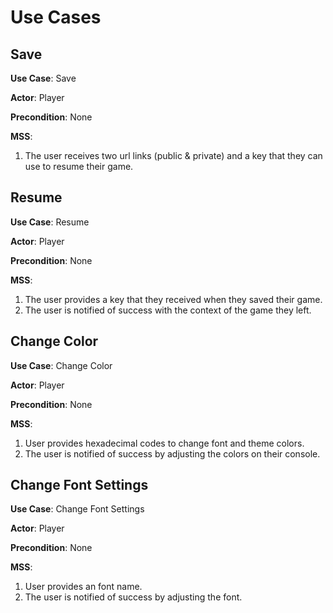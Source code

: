 Use Cases
=========

## Save

**Use Case**: Save

**Actor**: Player

**Precondition**: None

**MSS**:

1. The user receives two url links (public & private) and a key that they can use to resume their game.

## Resume

**Use Case**: Resume

**Actor**: Player

**Precondition**: None

**MSS**:

1. The user provides a key that they received when they saved their game.
2. The user is notified of success with the context of the game they left.

## Change Color

**Use Case**: Change Color

**Actor**: Player

**Precondition**: None

**MSS**:

1. User provides hexadecimal codes to change font and theme colors.
2. The user is notified of success by adjusting the colors on their console.

## Change Font Settings

**Use Case**: Change Font Settings

**Actor**: Player

**Precondition**: None

**MSS**:

1. User provides an font name.
2. The user is notified of success by adjusting the font.

